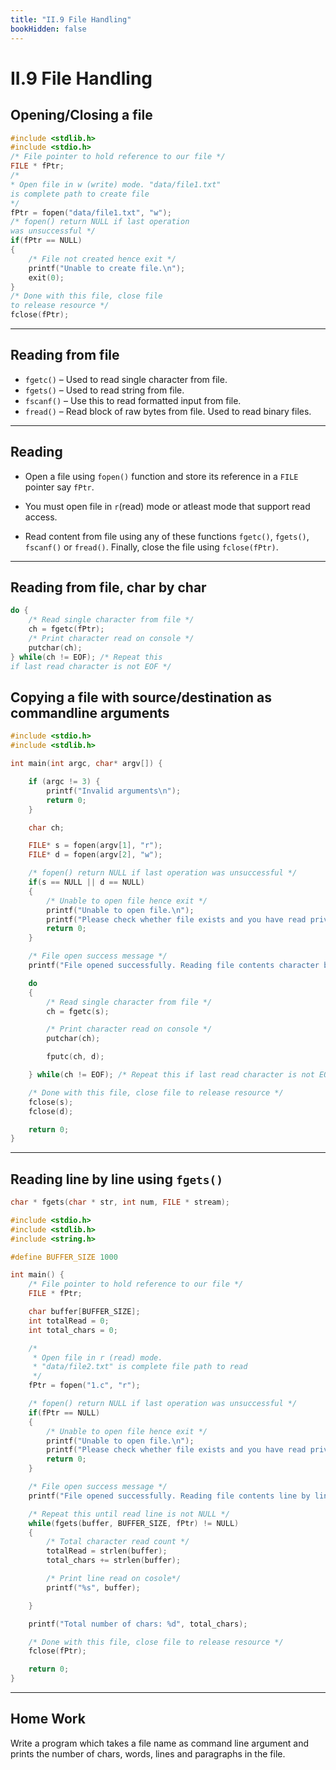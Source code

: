 ```yaml
---
title: "II.9 File Handling"
bookHidden: false
---
```


# II.9 File Handling

## Opening/Closing a file

```c
#include <stdlib.h>
#include <stdio.h>
/* File pointer to hold reference to our file */
FILE * fPtr;
/* 
* Open file in w (write) mode. "data/file1.txt" 
is complete path to create file
*/
fPtr = fopen("data/file1.txt", "w");
/* fopen() return NULL if last operation 
was unsuccessful */
if(fPtr == NULL)
{
    /* File not created hence exit */
    printf("Unable to create file.\n");
    exit(0);
}
/* Done with this file, close file 
to release resource */
fclose(fPtr);
```
---
## Reading from file

- `fgetc()` – Used to read single character from file.
- `fgets()` – Used to read string from file.
- `fscanf()` – Use this to read formatted input from file.
- `fread()` – Read block of raw bytes from file. Used to read binary files.

---
## Reading

- Open a file using `fopen()` function and store its reference in a `FILE` pointer say `fPtr`.
- You must open file in `r`(read) mode or atleast mode that support read access.

- Read content from file using any of these functions `fgetc()`, `fgets()`, `fscanf()` or `fread()`.
Finally, close the file using `fclose(fPtr)`.

---


## Reading from file, char by char

```c
do {
    /* Read single character from file */
    ch = fgetc(fPtr);
    /* Print character read on console */
    putchar(ch);
} while(ch != EOF); /* Repeat this 
if last read character is not EOF */
```

## Copying a file with source/destination as commandline arguments

```c
#include <stdio.h>
#include <stdlib.h>

int main(int argc, char* argv[]) {

    if (argc != 3) {
        printf("Invalid arguments\n");
        return 0;
    }

    char ch;

    FILE* s = fopen(argv[1], "r");
    FILE* d = fopen(argv[2], "w");

    /* fopen() return NULL if last operation was unsuccessful */
    if(s == NULL || d == NULL)
    {
        /* Unable to open file hence exit */
        printf("Unable to open file.\n");
        printf("Please check whether file exists and you have read privilege.\n");
        return 0;
    }

    /* File open success message */
    printf("File opened successfully. Reading file contents character by character. \n\n");

    do 
    {
        /* Read single character from file */
        ch = fgetc(s);

        /* Print character read on console */
        putchar(ch);

        fputc(ch, d);

    } while(ch != EOF); /* Repeat this if last read character is not EOF */

    /* Done with this file, close file to release resource */
    fclose(s);
    fclose(d);

    return 0;
}
```

---
## Reading line by line using `fgets()`

```c
char * fgets(char * str, int num, FILE * stream);
```

```c
#include <stdio.h>
#include <stdlib.h>
#include <string.h>

#define BUFFER_SIZE 1000

int main() {
    /* File pointer to hold reference to our file */
    FILE * fPtr;

    char buffer[BUFFER_SIZE];
    int totalRead = 0;
    int total_chars = 0;

    /* 
     * Open file in r (read) mode. 
     * "data/file2.txt" is complete file path to read
     */
    fPtr = fopen("1.c", "r");

    /* fopen() return NULL if last operation was unsuccessful */
    if(fPtr == NULL)
    {
        /* Unable to open file hence exit */
        printf("Unable to open file.\n");
        printf("Please check whether file exists and you have read privilege.\n");
        return 0;
    }

    /* File open success message */
    printf("File opened successfully. Reading file contents line by line. \n\n");

    /* Repeat this until read line is not NULL */
    while(fgets(buffer, BUFFER_SIZE, fPtr) != NULL) 
    {
        /* Total character read count */
        totalRead = strlen(buffer);
        total_chars += strlen(buffer);

        /* Print line read on cosole*/
        printf("%s", buffer);

    } 

    printf("Total number of chars: %d", total_chars);

    /* Done with this file, close file to release resource */
    fclose(fPtr);

    return 0;
}
``` 

---

## Home Work
Write a program which takes a file name as command line argument and prints the number of chars, words, lines and paragraphs in the file.
